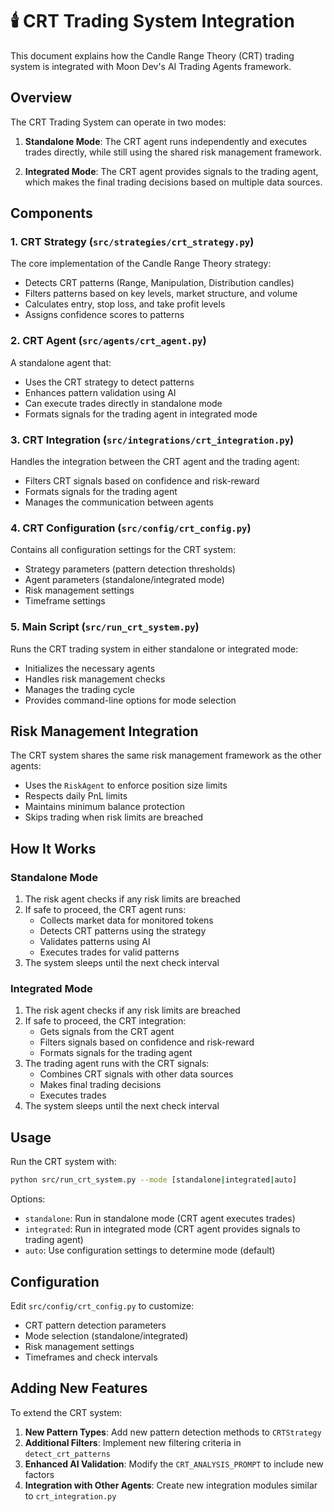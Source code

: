 # 🕯️ CRT Trading System Integration

This document explains how the Candle Range Theory (CRT) trading system is integrated with Moon Dev's AI Trading Agents framework.

## Overview

The CRT Trading System can operate in two modes:

1. **Standalone Mode**: The CRT agent runs independently and executes trades directly, while still using the shared risk management framework.

2. **Integrated Mode**: The CRT agent provides signals to the trading agent, which makes the final trading decisions based on multiple data sources.

## Components

### 1. CRT Strategy (`src/strategies/crt_strategy.py`)

The core implementation of the Candle Range Theory strategy:

- Detects CRT patterns (Range, Manipulation, Distribution candles)
- Filters patterns based on key levels, market structure, and volume
- Calculates entry, stop loss, and take profit levels
- Assigns confidence scores to patterns

### 2. CRT Agent (`src/agents/crt_agent.py`)

A standalone agent that:

- Uses the CRT strategy to detect patterns
- Enhances pattern validation using AI
- Can execute trades directly in standalone mode
- Formats signals for the trading agent in integrated mode

### 3. CRT Integration (`src/integrations/crt_integration.py`)

Handles the integration between the CRT agent and the trading agent:

- Filters CRT signals based on confidence and risk-reward
- Formats signals for the trading agent
- Manages the communication between agents

### 4. CRT Configuration (`src/config/crt_config.py`)

Contains all configuration settings for the CRT system:

- Strategy parameters (pattern detection thresholds)
- Agent parameters (standalone/integrated mode)
- Risk management settings
- Timeframe settings

### 5. Main Script (`src/run_crt_system.py`)

Runs the CRT trading system in either standalone or integrated mode:

- Initializes the necessary agents
- Handles risk management checks
- Manages the trading cycle
- Provides command-line options for mode selection

## Risk Management Integration

The CRT system shares the same risk management framework as the other agents:

- Uses the `RiskAgent` to enforce position size limits
- Respects daily PnL limits
- Maintains minimum balance protection
- Skips trading when risk limits are breached

## How It Works

### Standalone Mode

1. The risk agent checks if any risk limits are breached
2. If safe to proceed, the CRT agent runs:
   - Collects market data for monitored tokens
   - Detects CRT patterns using the strategy
   - Validates patterns using AI
   - Executes trades for valid patterns
3. The system sleeps until the next check interval

### Integrated Mode

1. The risk agent checks if any risk limits are breached
2. If safe to proceed, the CRT integration:
   - Gets signals from the CRT agent
   - Filters signals based on confidence and risk-reward
   - Formats signals for the trading agent
3. The trading agent runs with the CRT signals:
   - Combines CRT signals with other data sources
   - Makes final trading decisions
   - Executes trades
4. The system sleeps until the next check interval

## Usage

Run the CRT system with:

```bash
python src/run_crt_system.py --mode [standalone|integrated|auto]
```

Options:
- `standalone`: Run in standalone mode (CRT agent executes trades)
- `integrated`: Run in integrated mode (CRT agent provides signals to trading agent)
- `auto`: Use configuration settings to determine mode (default)

## Configuration

Edit `src/config/crt_config.py` to customize:

- CRT pattern detection parameters
- Mode selection (standalone/integrated)
- Risk management settings
- Timeframes and check intervals

## Adding New Features

To extend the CRT system:

1. **New Pattern Types**: Add new pattern detection methods to `CRTStrategy`
2. **Additional Filters**: Implement new filtering criteria in `detect_crt_patterns`
3. **Enhanced AI Validation**: Modify the `CRT_ANALYSIS_PROMPT` to include new factors
4. **Integration with Other Agents**: Create new integration modules similar to `crt_integration.py`
